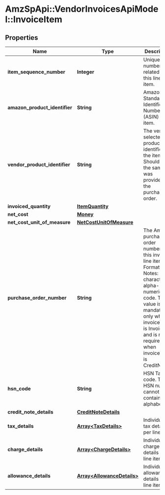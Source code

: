 # AmzSpApi::VendorInvoicesApiModel::InvoiceItem

## Properties
Name | Type | Description | Notes
------------ | ------------- | ------------- | -------------
**item_sequence_number** | **Integer** | Unique number related to this line item. | 
**amazon_product_identifier** | **String** | Amazon Standard Identification Number (ASIN) of an item. | [optional] 
**vendor_product_identifier** | **String** | The vendor selected product identifier of the item. Should be the same as was provided in the purchase order. | [optional] 
**invoiced_quantity** | [**ItemQuantity**](ItemQuantity.md) |  | 
**net_cost** | [**Money**](Money.md) |  | 
**net_cost_unit_of_measure** | [**NetCostUnitOfMeasure**](NetCostUnitOfMeasure.md) |  | [optional] 
**purchase_order_number** | **String** | The Amazon purchase order number for this invoiced line item. Formatting Notes: 8-character alpha-numeric code. This value is mandatory only when invoiceType is Invoice, and is not required when invoiceType is CreditNote. | [optional] 
**hsn_code** | **String** | HSN Tax code. The HSN number cannot contain alphabets. | [optional] 
**credit_note_details** | [**CreditNoteDetails**](CreditNoteDetails.md) |  | [optional] 
**tax_details** | [**Array&lt;TaxDetails&gt;**](TaxDetails.md) | Individual tax details per line item. | [optional] 
**charge_details** | [**Array&lt;ChargeDetails&gt;**](ChargeDetails.md) | Individual charge details per line item. | [optional] 
**allowance_details** | [**Array&lt;AllowanceDetails&gt;**](AllowanceDetails.md) | Individual allowance details per line item. | [optional] 


